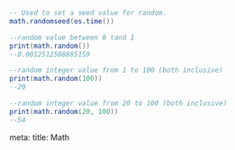 ```lua
-- Used to set a seed value for random.
math.randomseed(os.time())

--random value between 0 tand 1
print(math.random())
--0.0012512588885159

--random integer value from 1 to 100 (both inclusive)
print(math.random(100))
--20

--random integer value from 20 to 100 (both inclusive)
print(math.random(20, 100))
--54
```

<route lang="yaml">
meta:
  title: Math
</route>
